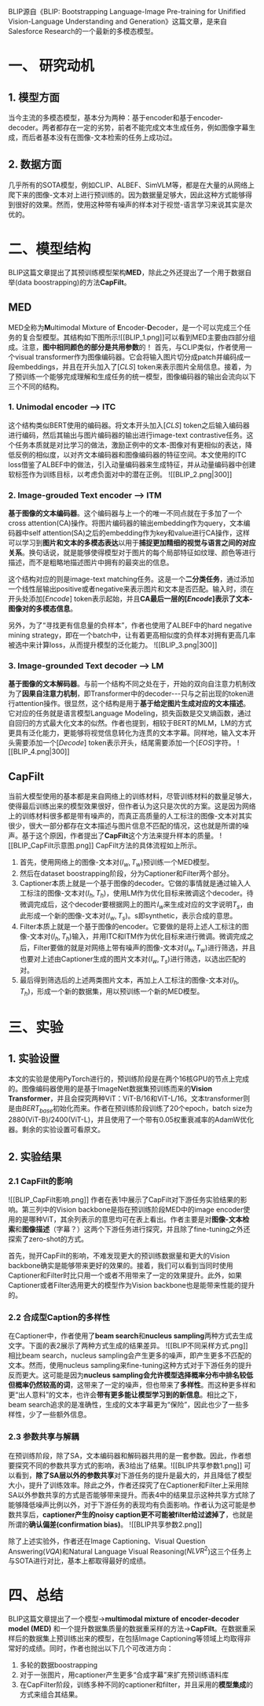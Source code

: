 BLIP源自《BLIP: Bootstrapping Language-Image Pre-training for Unifified Vision-Language Understanding and Generation》这篇文章，是来自Salesforce Research的一个最新的多模态模型。

# 一、 研究动机
## 1. 模型方面
当今主流的多模态模型，基本分为两种：基于encoder和基于encoder-decoder。两者都存在一定的劣势，前者不能完成文本生成任务，例如图像字幕生成，而后者基本没有在图像-文本检索的任务上成功过。

## 2. 数据方面
几乎所有的SOTA模型，例如CLIP、ALBEF、SimVLM等，都是在大量的从网络上爬下来的图像-文本对上进行预训练的。因为数据量足够大，因此这种方式能够得到很好的效果。然而，使用这种带有噪声的样本对于视觉-语言学习来说其实是次优的。

# 二、模型结构
BLIP这篇文章提出了其预训练模型架构**MED**，除此之外还提出了一个用于数据自举(data boostrapping)的方法**CapFilt**。
## MED
MED全称为**M**ultimodal Mixture of **E**ncoder-**D**ecoder，是一个可以完成三个任务的复合型模型。其结构如下图所示![[BLIP_1.png]]可以看到MED主要由四部分组成。注意，**图中相同颜色的部分是共用参数**的！ 首先，与CLIP类似，作者使用一个visual transformer作为图像编码器。它会将输入图片切分成patch并编码成一段embeddings，并且在开头加入了$[CLS]$ token来表示图片全局信息。接着，为了预训练一个能够完成理解和生成任务的统一模型，图像编码器的输出会流向以下三个不同的结构。

### 1. Unimodal encoder --> ITC
这个结构类似BERT使用的编码器。将文本开头加入$[CLS]$ token之后输入编码器进行编码，然后其输出与图片编码器的输出进行image-text contrastive任务。这个任务本质就是对比学习的做法，激励正例中的文本-图像对有更相似的表达，降低反例的相似度，以对齐文本编码器和图像编码器的特征空间。本文使用的ITC loss借鉴了ALBEF中的做法，引入动量编码器来生成特征，并从动量编码器中创建软标签作为训练目标，以考虑负面对中的潜在正例。
![[BLIP_2.png|300]]
### 2. Image-grouded Text encoder --> ITM
**基于图像的文本编码器**。这个编码器与上一个的唯一不同点就在于多加了一个cross attention(CA)操作。将图片编码器的输出embedding作为query，文本编码器中self attention(SA)之后的embedding作为key和value进行CA操作，这样可以学习到**图片和文本的多模态表达**以用于**捕捉更加精细的视觉与语言之间的对应关系**。换句话说，就是能够使得模型对于图片的每个局部特征如纹理、颜色等进行描述，而不是粗略地描述图片中拥有的最突出的信息。

这个结构对应的则是image-text matching任务。这是一个**二分类任务**，通过添加一个线性层输出positive或者negative来表示图片和文本是否匹配。输入时，须在开头处添加$[Encode]$ token表示起始，并且**CA最后一层的$[Encode]$表示了文本-图像对的多模态信息**。

另外，为了“寻找更有信息量的负样本”，作者也使用了ALBEF中的hard negative mining strategy，即在一个batch中，让有着更高相似度的负样本对拥有更高几率被选中来计算loss，从而提升模型的泛化能力。
![[BLIP_3.png|300]]

### 3. Image-grounded Text decoder --> LM
**基于图像的文本解码器**。与前一个结构不同之处在于，开始的双向自注意力机制改为了**因果自注意力机制**，即Transformer中的decoder---只与之前出现的token进行attention操作。很显然，这个结构是用于**基于给定图片生成对应的文本描述**。它对应的任务就是语言模型Language Modeling，损失函数是交叉熵函数，通过自回归的方式最大化文本的似然。作者也提到，相较于BERT的MLM，LM的方式更具有泛化能力，更能够将视觉信息转化为连贯的文本字幕。同样地，输入文本开头需要添加一个$[Decode]$ token表示开头，结尾需要添加一个$[EOS]$字符。
![[BLIP_4.png|300]]

## CapFilt
当前大模型使用的基本都是来自网络上的训练材料，尽管训练材料的数量足够大，使得最后训练出来的模型效果很好，但作者认为这只是次优的方案。这是因为网络上的训练材料很多都是带有噪声的，而真正高质量的人工标注的图像-文本对其实很少，很大一部分都存在文本描述与图片信息不匹配的情况，这也就是所谓的噪声。基于这个原因，作者提出了**CapFilt**这个方法来提升样本的质量。
![[BLIP_CapFilt示意图.png]]
CapFilt方法的具体流程如上所示。
1) 首先，使用网络上的图像-文本对$(I_w,T_w)$预训练一个MED模型。
2) 然后在dataset boostrapping阶段，分为Captioner和Filter两个部分。
3) Captioner本质上就是一个基于图像的decoder。它做的事情就是通过输入人工标注的图像-文本对$(I_h,T_h)$，使用LM作为优化目标来微调这个decoder。待微调完成后，这个decoder要根据网上的图片$I_w$来生成对应的文字说明$T_s$，由此形成一个新的图像-文本对$(I_w,T_s)$。s即synthetic，表示合成的意思。
4) Filter本质上就是一个基于图像的encoder。它要做的是将上述人工标注的图像-文本对$(I_h,T_h)$输入，并用ITC和ITM作为优化目标来进行微调。微调完成之后，Filter要做的就是对网络上带有噪声的图像-文本对$(I_w,T_w)$进行筛选，并且也要对上述由Captioner生成的图片文本对$(I_w,T_s)$进行筛选，以选出匹配的对。
5) 最后得到筛选后的上述两类图片文本，再加上人工标注的图像-文本对$(I_h,T_h)$，形成一个新的数据集，用以预训练一个新的MED模型。

# 三、实验
## 1. 实验设置
本文的实验是使用PyTorch进行的，预训练阶段是在两个16核GPU的节点上完成的。图像编码器使用的是基于ImageNet数据集预训练而来的**Vision Transformer**，并且会探究两种ViT：ViT-B/16和ViT-L/16。文本transformer则是由$BERT_{base}$初始化而来。作者在预训练阶段训练了20个epoch，batch size为2880(ViT-B)/2400(ViT-L)，并且使用了一个带有0.05权重衰减率的AdamW优化器。剩余的实验设置可看原文。

## 2. 实验结果
### 2.1 CapFilt的影响
![[BLIP_CapFilt影响.png]]
作者在表1中展示了CapFilt对下游任务实验结果的影响。第三列中的Vision backbone是指在预训练阶段MED中的image encoder使用的是哪种ViT，其余列表示的意思均可在表上看出。作者主要是对**图像-文本检索**和**图像描述**（字幕？）这两个下游任务进行探究，并且除了fine-tuning之外还探索了zero-shot的方式。

首先，抛开CapFilt的影响，不难发现更大的预训练数据量和更大的Vision backbone确实是能够带来更好的效果的。接着，我们可以看到当同时使用Captioner和Filter时比只用一个或者不用带来了一定的效果提升。此外，如果Captioner或者Filter选用更大的模型作为Vision backbone也是能带来性能的提升的。

### 2.2 合成型Caption的多样性
在Captioner中，作者使用了**beam search**和**nucleus sampling**两种方式去生成文字。下面的表2展示了两种方式生成的结果差异。
![[BLIP不同采样方式.png]]
相比beam search，nucleus sampling会产生更多的噪声，即产生更多不匹配的文本。然而，使用nucleus sampling来fine-tuning这种方式对于下游任务的提升反而更大。这可能是因为**nucleus sampling会允许模型选择概率分布中排名较低但概率仍然较高的词**，这带来了一定的噪声，但也带来了**多样性**。而这种更多样和更“出人意料”的文本，也许会**带有更多能让模型学习到的新信息**。相比之下，beam search追求的是准确性，生成的文本字幕更为“保险”，因此也少了一些多样性，少了一些额外信息。

### 2.3 参数共享与解耦
在预训练阶段，除了SA，文本编码器和解码器共用的是一套参数。因此，作者想要探究不同的参数共享方式的影响，表3给出了结果。![[BLIP共享参数1.png]]
可以看到，**除了SA层以外的参数共享**对下游任务的提升是最大的，并且降低了模型大小，提升了训练效率。除此之外，作者还探究了在Captioner和Filter上采用除SA以外参数共享的方式是否能够带来提升。而表4中的结果显示这种共享方式除了能够降低噪声比例以外，对于下游任务的表现均有负面影响。作者认为这可能是参数共享后，**captioner产生的noisy caption更不可能被filter给过滤掉了**，也就是所谓的**确认偏差(confirmation bias)**。
![[BLIP共享参数2.png]]

除了上述实验外，作者还在Image Captioning、Visual Question Answering($VQA$)和Natural Language Visual Reasoning($NLVR^2$)这三个任务上与SOTA进行对比，基本上都取得最好的成绩。

# 四、总结
BLIP这篇文章提出了一个模型->**multimodal mixture of encoder-decoder model (MED)** 和一个提升数据集质量的数据重采样的方法->**CapFilt**。在数据重采样后的数据集上预训练出来的模型，在包括Image Captioning等领域上均取得非常好的成绩。同时，作者也抛出以下几个可改进方向：
1) 多轮的数据boostrapping
2) 对于一张图片，用captioner产生更多“合成字幕”来扩充预训练语料库
3) 在CapFilter阶段，训练多种不同的captioner和filter，并且采用的**模型集成**的方式来组合其结果。